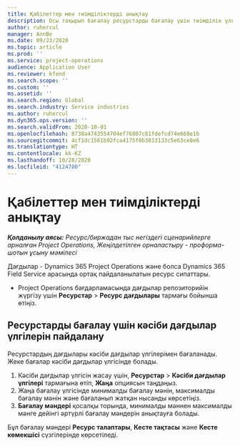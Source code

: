 ```yaml
---
title: Қабілеттер мен тиімділіктерді анықтау
description: Осы тақырып бағалау ресурстарды бағалау үшін тиімділік үлгілерін орнату әдісі туралы ақпаратты ұсынады.
author: ruhercul
manager: AnnBe
ms.date: 09/23/2020
ms.topic: article
ms.prod: ''
ms.service: project-operations
audience: Application User
ms.reviewer: kfend
ms.search.scope: ''
ms.custom: ''
ms.assetid: ''
ms.search.region: Global
ms.search.industry: Service industries
ms.author: ruhercul
ms.dyn365.ops.version: ''
ms.search.validFrom: 2020-10-01
ms.openlocfilehash: 8738a4743554704ef76807c81fdefcd74e668e1b
ms.sourcegitcommit: 4cf1dc1561b92fca4175f0b3813133c5e63ce8e6
ms.translationtype: HT
ms.contentlocale: kk-KZ
ms.lasthandoff: 10/28/2020
ms.locfileid: "4124780"
---
```

# <a name="define-skills-and-proficiencies"></a>Қабілеттер мен тиімділіктерді анықтау

_**Қолданылу аясы:** Ресурс/биржадан тыс негіздегі сценарийлерге арналған Project Operations, Жеңілдетілген орналастыру - проформа-шотын ұсыну мәмілесі_

Дағдылар - Dynamics 365 Project Operations және болса Dynamics 365 Field Service арасында ортақ пайдаланылатын ресурс сипаттары. 

- Project Operations бағдарламасында дағдылар репозиторийін жүргізу үшін **Ресурстар** \> **Ресурс дағдылары** тармағы бойынша өтіңіз. 

## <a name="use-proficiency-models-to-rate-resources"></a>Ресурстарды бағалау үшін кәсіби дағдылар үлгілерін пайдалану

Ресурстардың дағдылары кәсіби дағдылар үлгілерімен бағаланады. Жеке бағалар кәсіби дағдылар үлгісінде болады. 

1. Кәсіби дағдылар үлгісін жасау үшін, **Ресурстар** \> **Кәсіби дағдылар үлгілері** тармағына өтіп, **Жаңа** опциясын таңдаңыз.
2. Жаңа бағалау үлгісінде минималды бағалау мәнін, максималды бағалау мәнін және бағаланып жатқан нысанды көрсетіңіз.
3. **Бағалау мәндері** қосалқы торында, минималды мәннен максималды мәнге дейінгі әртүрлі бағалау мәндерін анықтауға болады.


Бұл бағалау мәндері **Ресурс талаптары**, **Кесте тақтасы** және **Кесте көмекшісі** сүзгілерінде көрсетіледі.
